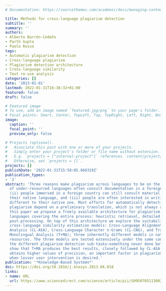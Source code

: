 ```yaml
---
# Documentation: https://sourcethemes.com/academic/docs/managing-content/

title: Methods for cross-language plagiarism detection
subtitle: ''
summary: ''
authors:
- Alberto Barrón-Cedeño
- Parth Gupta
- Paolo Rosso
tags:
- Automatic plagiarism detection
- Cross-language plagiarism
- Plagiarism detection architecture
- Cross-language similarity
- Text re-use analysis
categories: []
date: '2013-01-01'
lastmod: 2022-01-31T16:38:32+01:00
featured: false
draft: false

# Featured image
# To use, add an image named `featured.jpg/png` to your page's folder.
# Focal points: Smart, Center, TopLeft, Top, TopRight, Left, Right, BottomLeft, Bottom, BottomRight.
image:
  caption: ''
  focal_point: ''
  preview_only: false

# Projects (optional).
#   Associate this post with one or more of your projects.
#   Simply enter your project's folder or file name without extension.
#   E.g. `projects = ["internal-project"]` references `content/project/deep-learning/index.md`.
#   Otherwise, set `projects = []`.
projects: []
publishDate: '2022-01-31T15:58:05.660319Z'
publication_types:
- '2'
abstract: 'Three reasons make plagiarism across languages to be on the rise: (i) speakers
  of under-resourced languages often consult documentation in a foreign language,
  (ii) people immersed in a foreign country can still consult material written in
  their native language, and (iii) people are often interested in writing in a language
  different to their native one. Most efforts for automatically detecting cross-language
  plagiarism depend on a preliminary translation, which is not always available. In
  this paper we propose a freely available architecture for plagiarism detection across
  languages covering the entire process: heuristic retrieval, detailed analysis, and
  post-processing. On top of this architecture we explore the suitability of three
  cross-language similarity estimation models: Cross-Language Alignment-based Similarity
  Analysis (CL-ASA), Cross-Language Character n-Grams (CL-CNG), and Translation plus
  Monolingual Analysis (T+MA); three inherently different models in nature and required
  resources. The three models are tested extensively under the same conditions on
  the different plagiarism detection sub-tasks—something never done before. The experiments
  show that T+MA produces the best results, closely followed by CL-ASA. Still CL-ASA
  obtains higher values of precision, an important factor in plagiarism detection
  when lesser user intervention is desired.'
publication: '*Knowledge-Based Systems*'
doi: https://doi.org/10.1016/j.knosys.2013.06.018
links:
- name: URL
  url: https://www.sciencedirect.com/science/article/pii/S0950705113002001
---
```

